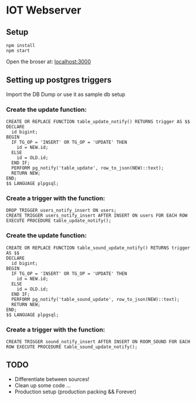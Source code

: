 # IOT Webserver

## Setup
```
npm install
npm start
```
Open the broser at: [localhost:3000](http://localhost:3000)
## Setting up postgres triggers

Import the DB Dump or use it as sample db setup

### Create the update function:
```
CREATE OR REPLACE FUNCTION table_update_notify() RETURNS trigger AS $$
DECLARE
  id bigint;
BEGIN
  IF TG_OP = 'INSERT' OR TG_OP = 'UPDATE' THEN
    id = NEW.id;
  ELSE
    id = OLD.id;
  END IF;
  PERFORM pg_notify('table_update', row_to_json(NEW)::text);
  RETURN NEW;
END;
$$ LANGUAGE plpgsql;
```

### Create a trigger with the function:
```
DROP TRIGGER users_notify_insert ON users;
CREATE TRIGGER users_notify_insert AFTER INSERT ON users FOR EACH ROW EXECUTE PROCEDURE table_update_notify();
```

### Create the update function:
```
CREATE OR REPLACE FUNCTION table_sound_update_notify() RETURNS trigger AS $$
DECLARE
  id bigint;
BEGIN
  IF TG_OP = 'INSERT' OR TG_OP = 'UPDATE' THEN
    id = NEW.id;
  ELSE
    id = OLD.id;
  END IF;
  PERFORM pg_notify('table_sound_update', row_to_json(NEW)::text);
  RETURN NEW;
END;
$$ LANGUAGE plpgsql;
```

### Create a trigger with the function:
```
CREATE TRIGGER sound_notify_insert AFTER INSERT ON ROOM_SOUND FOR EACH ROW EXECUTE PROCEDURE table_sound_update_notify();
```



## TODO
* Differentiate between sources!
* Clean up some code ...
* Production setup (production packing && Forever)
